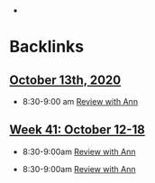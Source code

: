 - 

# Backlinks
## [October 13th, 2020](<October 13th, 2020.md>)
- 8:30-9:00 am [Review with Ann](<Review with Ann.md>)

## [Week 41: October 12-18](<Week 41: October 12-18.md>)
- 8:30-9:00am [Review with Ann](<Review with Ann.md>)

- 8:30-9:00am [Review with Ann](<Review with Ann.md>)

